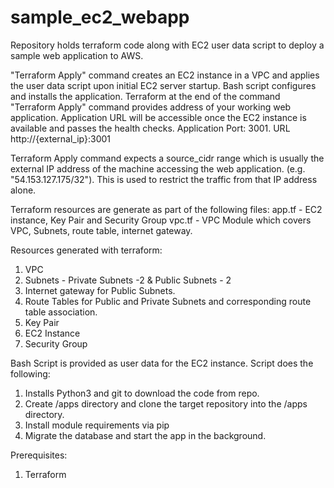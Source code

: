 # sample_ec2_webapp
Repository holds terraform code along with EC2 user data script to deploy a sample web application to AWS.

"Terraform Apply" command creates an EC2 instance in a VPC and applies the user data script upon initial EC2 server startup. Bash script configures and installs the application. Terraform at the end of the command "Terraform Apply" command provides address of your working web application. Application URL will be accessible once the EC2 instance is available and passes the health checks. Application Port: 3001. URL http://{external_ip}:3001

Terraform Apply command expects a source_cidr range which is usually the external IP address of the machine accessing the web application. (e.g. "54.153.127.175/32"). This is used to restrict the traffic from  that IP address alone.

Terraform resources are generate as part of the following files:
app.tf - EC2 instance, Key Pair and Security Group
vpc.tf - VPC Module which covers VPC, Subnets, route table, internet gateway.

Resources generated with terraform:
1. VPC
2. Subnets - Private Subnets -2 & Public Subnets - 2
3. Internet gateway for Public Subnets.
4. Route Tables for Public and Private Subnets and corresponding route table association.
5. Key Pair
6. EC2 Instance
7. Security Group

Bash Script is provided as user data for the EC2 instance. Script does the following:

1. Installs Python3 and git to download the code from repo.
2. Create /apps directory and clone the target repository into the /apps directory.
3. Install module requirements via pip
4. Migrate the database and start the app in the background.

Prerequisites:
1. Terraform
